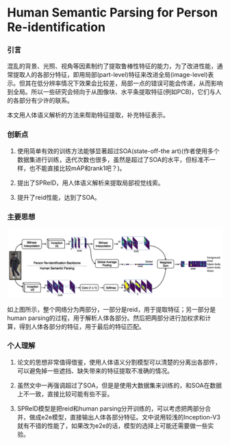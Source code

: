 # Human Semantic Parsing for Person Re-identification

### 引言

混乱的背景、光照、视角等因素制约了提取鲁棒性特征的能力，为了改进性能，通常提取人的各部分特征，即用局部(part-level)特征来改进全局(image-level)表示。但其在低分辨率情况下效果会比较差，局部一点的错误可能会传递，从而影响到全局。所以一些研究会倾向于从图像块、水平条提取特征(例如PCB)，它们与人的各部分有少许的联系。

本文用人体语义解析的方法来帮助特征提取，补充特征表示。

### 创新点

1. 使用简单有效的训练方法能够显著超过SOA(state-off-the art)(作者使用多个数据集进行训练，迭代次数也很多，虽然是超过了SOA的水平，但标准不一样，也不能直接比较mAP和rank1吧？)。

2. 提出了SPReID，用人体语义解析来提取局部视觉线索。

3. 提升了reid性能，达到了SOA。

### 主要思想

![](image/human_semantic_parsing_0.png)

如上图所示，整个网络分为两部分，一部分是reid，用于提取特征；另一部分是human parsing的过程，用于解析人体各部分。然后把两部分进行加权求和计算，得到人体各部分的特征，用于最后的特征匹配。

### 个人理解

1. 论文的思想非常值得借鉴，使用人体语义分割模型可以清楚的分离出各部件，可以避免掉一些遮挡、缺失带来的特征提取不准确的情况。

2. 虽然文中一再强调超过了SOA，但是是使用大数据集来训练的，和SOA在数据上不一致，直接比较可能有些不妥。

3. SPReID模型是把reid和human parsing分开训练的，可以考虑把两部分合并，做成e2e模型，直接输出人体各部分特征。文中说用较浅的Inception-V3就有不错的性能了，如果改为e2e的话，模型的选择上可能还需要做一些实验。
